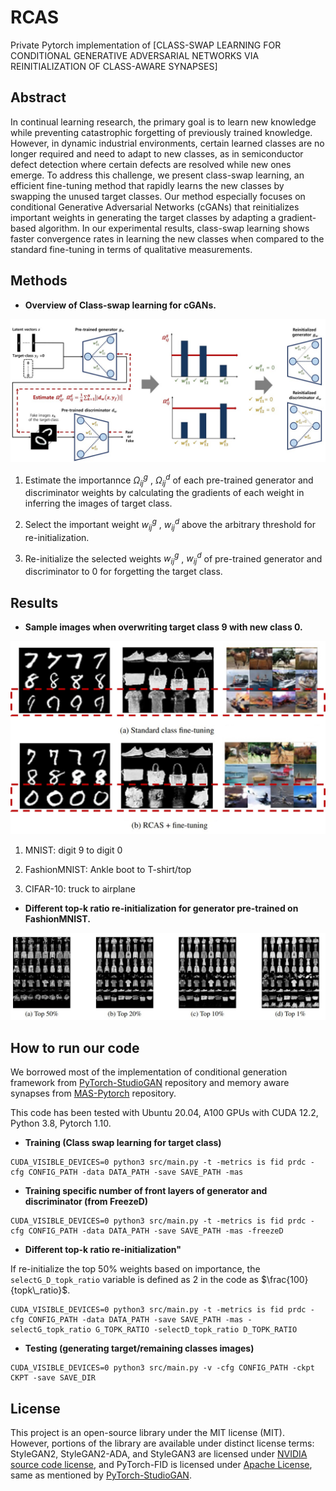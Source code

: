 # RCAS
Private Pytorch implementation of [CLASS-SWAP LEARNING FOR CONDITIONAL GENERATIVE ADVERSARIAL NETWORKS VIA REINITIALIZATION OF CLASS-AWARE SYNAPSES]


## Abstract
In continual learning research, the primary goal is to learn new knowledge while preventing catastrophic forgetting of previously trained knowledge. However, in dynamic industrial environments, certain learned classes are no longer required and need to adapt to new classes, as in semiconductor defect detection where certain defects are resolved while new ones emerge. To address this challenge, we present class-swap learning, an efficient fine-tuning method that rapidly learns the new classes by swapping the unused target classes. Our method especially focuses on conditional Generative Adversarial Networks (cGANs) that reinitializes important weights in generating the target classes by adapting a gradient-based algorithm. In our experimental results, class-swap learning shows faster convergence rates in learning the new classes when compared to the standard fine-tuning in terms of qualitative measurements.

## Methods
- **Overview of Class-swap learning for cGANs.**
<img src=https://github.com/mshdjren/RCAS/blob/master/figures/main_figure.jpg>

 1) Estimate the importannce $\Omega_{ij}^{g}$ , $\Omega_{ij}^{d}$ of each pre-trained generator and discriminator weights by calculating the gradients of each weight in inferring the images of target class.

 2) Select the important weight $w_{ij}^{g}$ , $w_{ij}^{d}$ above the arbitrary threshold for re-initialization.
  
 3) Re-initialize the selected weights $w_{ij}^{g}$ , $w_{ij}^{d}$ of pre-trained generator and discriminator to 0 for forgetting the target class.

## Results
- **Sample images when overwriting target class 9 with new class 0.**
<img src=https://github.com/mshdjren/RCAS/blob/master/figures/figure_sample.jpg>

  1) MNIST: digit 9 to digit 0

  2) FashionMNIST: Ankle boot to T-shirt/top

  3) CIFAR-10: truck to airplane

- **Different top-k ratio re-initialization for generator pre-trained on FashionMNIST.**
<img src=https://github.com/mshdjren/RCAS/blob/master/figures/figure_top_ratio.jpg>

## How to run our code
We borrowed most of the implementation of conditional generation framework from [PyTorch-StudioGAN](https://github.com/POSTECH-CVLab/PyTorch-StudioGAN) repository
and memory aware synapses from [MAS-Pytorch](https://github.com/deepanshgoyal33/MAS-Pytorch/tree/master) repository.

This code has been tested with Ubuntu 20.04, A100 GPUs with CUDA 12.2, Python 3.8, Pytorch 1.10.

- **Training (Class swap learning for target class)**
````
CUDA_VISIBLE_DEVICES=0 python3 src/main.py -t -metrics is fid prdc -cfg CONFIG_PATH -data DATA_PATH -save SAVE_PATH -mas 
````
- **Training specific number of front layers of generator and discriminator (from FreezeD)**
````
CUDA_VISIBLE_DEVICES=0 python3 src/main.py -t -metrics is fid prdc -cfg CONFIG_PATH -data DATA_PATH -save SAVE_PATH -mas -freezeD 
````
- **Different top-k ratio re-initialization"**

If re-initialize the top 50% weights based on importance, the `selectG_D_topk_ratio` variable is defined as 2 in the code as $\frac{100}{topk\_ratio}$.

````
CUDA_VISIBLE_DEVICES=0 python3 src/main.py -t -metrics is fid prdc -cfg CONFIG_PATH -data DATA_PATH -save SAVE_PATH -mas -selectG_topk_ratio G_TOPK_RATIO -selectD_topk_ratio D_TOPK_RATIO
````
- **Testing (generating target/remaining classes images)**
````
CUDA_VISIBLE_DEVICES=0 python3 src/main.py -v -cfg CONFIG_PATH -ckpt CKPT -save SAVE_DIR
````

## License
This project is an open-source library under the MIT license (MIT). However, portions of the library are available under distinct license terms: StyleGAN2, StyleGAN2-ADA, and StyleGAN3 are licensed under [NVIDIA source code license](https://github.com/POSTECH-CVLab/PyTorch-StudioGAN/blob/master/LICENSE-NVIDIA), and PyTorch-FID is licensed under [Apache License](https://github.com/POSTECH-CVLab/PyTorch-StudioGAN/blob/master/src/metrics/fid.py), same as mentioned by [PyTorch-StudioGAN](https://github.com/POSTECH-CVLab/PyTorch-StudioGAN). 
